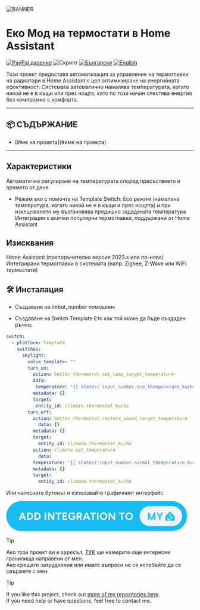 ![BANNER]()
# Еко Мод на термостати в Home Assistant
[![PayPal дарение](https://img.shields.io/badge/PayPal-Дари-синьо?logo=paypal)](https://www.paypal.com/donate/?hosted_button_id=AAWFZVF2XCP5A)
![Скрипт](https://img.shields.io/badge/logo-yaml-green?logo=yaml)
[![Български](https://img.shields.io/badge/БЪЛГАРСКИ-език-green?logo=translate&labelColor=gray&style=flat-square&link=https://example.com/bg)](BG.md)
[![English](https://img.shields.io/badge/ENGLICH-language-green?logo=translate&labelColor=gray&style=flat-square&link=https://example.com/en)](README.md)

Този проект предоставя автоматизация за управление на термоглавки на радиатори в Home Assistant с цел оптимизиране на енергийната ефективност. Системата автоматично намалява температурата, когато никой не е в къщи или през нощта, като по този начин спестява енергия без компромис с комфорта.

---

## 📦 СЪДЪРЖАНИЕ

- [Име на проекта](#име на проекта)

---


## Характеристики
Автоматично регулиране на температурата според присъствието и времето от деня
- Режим еко с помочта на Template Switch:
Eco режим (намалена температура, когато никой не е в къщи  и през нощтта) и при изклщчването му възтановява предишно зададената температура Интеграция с всички популярни термоглавки, поддържани от Home Assistant

## Изисквания
Home Assistant (препоръчително версия 2023.x или по-нова)
Интегрирани термоглавки в системата (напр. Zigbee, Z-Wave или WiFi термостати)

## 🛠️ Инсталация

- Създаване на imbut_number помошник 

- Създаване на Switch Template
Ето как той може да бъде създаден ръчно:

```yaml
switch:
  - platform: template
	switches:
	  skylight:
		value_template: ""
		turn_on:
		  action: better_thermostat.set_temp_target_temperature
		  data:
		   temperature: "{{ states('input_number.eco_themperature_kuche') | float }}"
		  metadata: {}
		  target:
		   entity_id: climate.thermostat_kuche
		turn_off:
		  action: better_thermostat.restore_saved_target_temperature
			data: {}
		  metadata: {}
		  target:
			entity_id: climate.thermostat_kuche
		  action: climate.set_temperature
			data:
		  temperature: "{{ states('input_number.normal_themperature_kuche') | float }}"
		  metadata: {}
		  target:
			entity_id: climate.thermostat_kuche
```
Или натиснете бутонът и използвайте графичният интерфейс

[![Add template](/img/button%20ADD%20Temlate.svg)](https://my.home-assistant.io/redirect/config_flow_start?domain=template)

> [!TIP]
> Ако този проект ви е харесъл, [ТУК](https://github.com/Bacard1?tab=repositories) ще намерите още интересни гранилища направени от мен.<br>
> Ако срещате затруднения или имате въпроси не се колебайте да се свържете с мен.


> [!TIP]
> If you like this project, check out [more of my repositories here](https://github.com/Bacard1?tab=repositories).  
> If you need help or have questions, feel free to contact me.